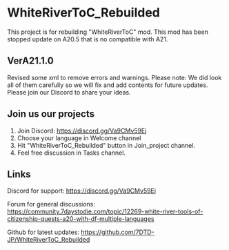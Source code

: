 # WhiteRiverToC_Rebuilded
This project is for rebuilding "WhiteRiverToC" mod. This mod has been stopped update on A20.5 that is no compatible with A21.

## VerA21.1.0
Revised some xml to remove errors and warnings. Please note: We did look all of them carefully so we will fix and add contents for future updates. Please join our Discord to share your ideas.

## Join us our projects
1. Join Discord: https://discord.gg/Va9CMv59Ej
2. Choose your language in Welcome channel
3. Hit "WhiteRiverToC_Rebuilded" button in Join_project channel.
4. Feel free discussion in Tasks channel.  

## Links
Discord for support: https://discord.gg/Va9CMv59Ej

Forum for general discussions: https://community.7daystodie.com/topic/12269-white-river-tools-of-citizenship-quests-a20-with-df-multiple-languages

Github for latest updates: https://github.com/7DTD-JP/WhiteRiverToC_Rebuilded
